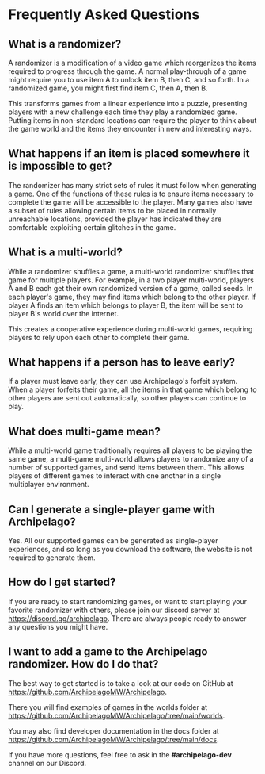 # Frequently Asked Questions

## What is a randomizer?
A randomizer is a modification of a video game which reorganizes the items required to progress through the game.
A normal play-through of a game might require you to use item A to unlock item B, then C, and so forth. In a randomized game, you might first find item C, then A, then B.

This transforms games from a linear experience into a puzzle, presenting players with a new challenge each time they play a randomized game. Putting items in non-standard locations can require the player to think about the game world and the items they encounter in new and interesting ways.

## What happens if an item is placed somewhere it is impossible to get?
The randomizer has many strict sets of rules it must follow when generating a game. One of the functions of these rules is to ensure items necessary to complete the game will be accessible to the player. Many games also have a subset of rules allowing certain items to be placed in normally unreachable locations, provided the player has indicated they are comfortable exploiting certain glitches in the game.

## What is a multi-world?
While a randomizer shuffles a game, a multi-world randomizer shuffles that game for multiple players. For example, in a two player multi-world, players A and B each get their own randomized version of a game, called seeds. In each player's game, they may find items which belong to the other player. If player A finds an item which belongs to player B, the item will be sent to player B's world over the internet.

This creates a cooperative experience during multi-world games, requiring players to rely upon each other to complete their game.

## What happens if a person has to leave early?
If a player must leave early, they can use Archipelago's forfeit system. When a player forfeits their game, all the items in that game which belong to other players are sent out automatically, so other players can continue to play.

## What does multi-game mean?
While a multi-world game traditionally requires all players to be playing the same game, a multi-game multi-world allows players to randomize any of a number of supported games, and send items between them. This allows players of different games to interact with one another in a single multiplayer environment.

## Can I generate a single-player game with Archipelago?
Yes. All our supported games can be generated as single-player experiences, and so long as you download the software, the website is not required to generate them.

## How do I get started?
If you are ready to start randomizing games, or want to start playing your favorite randomizer with others, please join our discord server at https://discord.gg/archipelago. There are always people ready to answer any questions
you might have.

## I want to add a game to the Archipelago randomizer. How do I do that?
The best way to get started is to take a look at our code on GitHub at https://github.com/ArchipelagoMW/Archipelago.

There you will find examples of games in the worlds folder at https://github.com/ArchipelagoMW/Archipelago/tree/main/worlds.

You may also find developer documentation in the docs folder at https://github.com/ArchipelagoMW/Archipelago/tree/main/docs.

If you have more questions, feel free to ask in the **#archipelago-dev** channel on our Discord.
